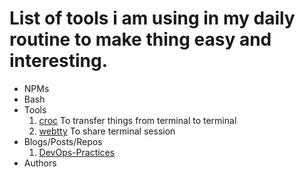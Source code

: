 # List of tools i am using in my daily routine to make thing easy and interesting. 

* NPMs
* Bash
* Tools
    1. [croc](https://github.com/schollz/croc) To transfer things from terminal to terminal
    2. [webtty](https://github.com/maxmcd/webtty) To share terminal session
* Blogs/Posts/Repos
    1. [DevOps-Practices](https://github.com/bregman-arie/devops-exercises)
* Authors
